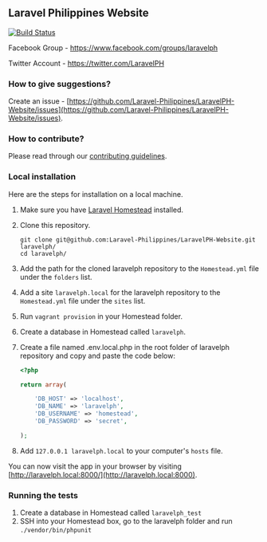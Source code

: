 ## Laravel Philippines Website

[![Build Status](https://travis-ci.org/Laravel-Philippines/LaravelPH-Website.svg?branch=master)](https://travis-ci.org/Laravel-Philippines/LaravelPH-Website)

Facebook Group - https://www.facebook.com/groups/laravelph

Twitter Account - https://twitter.com/LaravelPH

### How to give suggestions?
Create an issue - [https://github.com/Laravel-Philippines/LaravelPH-Website/issues](https://github.com/Laravel-Philippines/LaravelPH-Website/issues).

### How to contribute?
Please read through our [contributing guidelines](https://github.com/Laravel-Philippines/LaravelPH-Website/blob/master/CONTRIBUTING.md).

### Local installation
Here are the steps for installation on a local machine.

1. Make sure you have [Laravel Homestead](http://laravel.com/docs/homestead) installed.
2. Clone this repository.

    ```
    git clone git@github.com:Laravel-Philippines/LaravelPH-Website.git laravelph/
    cd laravelph/
    ```

3. Add the path for the cloned laravelph repository to the `Homestead.yml` file under the `folders` list.
4. Add a site `laravelph.local` for the laravelph repository to the `Homestead.yml` file under the `sites` list.
5. Run `vagrant provision` in your Homestead folder.
6. Create a database in Homestead called `laravelph`.
7. Create a file named .env.local.php in the root folder of laravelph repository and copy and paste the code below:

    ```php
    <?php

    return array(

        'DB_HOST' => 'localhost',
        'DB_NAME' => 'laravelph',
        'DB_USERNAME' => 'homestead',
        'DB_PASSWORD' => 'secret',

    );
    ```

8. Add `127.0.0.1 laravelph.local` to your computer's `hosts` file.

You can now visit the app in your browser by visiting [http://laravelph.local:8000/](http://laravelph.local:8000).

### Running the tests

1. Create a database in Homestead called `laravelph_test`
2. SSH into your Homestead box, go to the laravelph folder and run `./vendor/bin/phpunit`

###
